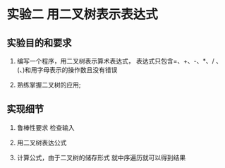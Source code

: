 # 实验二 用二叉树表示表达式

## 实验目的和要求

1. 编写一个程序，用二叉树表示算术表达式， 表达式只包含=、+、-、*、/ 、(、)和用字母表示的操作数且没有错误

2. 熟练掌握二叉树的应用;

## 实现细节

1. 鲁棒性要求 检查输入

2. 用二叉树表达公式

3. 计算公式，由于二叉树的储存形式 就中序遍历就可以得到结果
